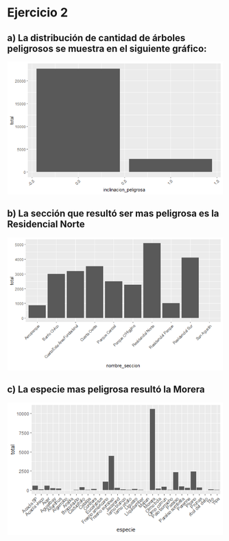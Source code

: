 # Ejercicio 2

## a) La distribución de cantidad de árboles peligrosos se muestra en el siguiente gráfico:

![img](https://github.com/Juanma1223/ia-uncuyo-2021/blob/main/tp7-machine-learning/plots/ej2-a.png)

## b) La sección que resultó ser mas peligrosa es la Residencial Norte

![img](https://github.com/Juanma1223/ia-uncuyo-2021/blob/main/tp7-machine-learning/plots/ej2-b.png)

## c) La especie mas peligrosa resultó la Morera

![img](https://github.com/Juanma1223/ia-uncuyo-2021/blob/main/tp7-machine-learning/plots/ej2-c.png)
